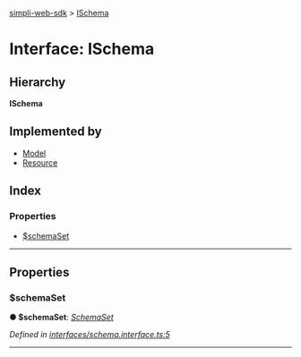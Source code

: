 [simpli-web-sdk](../README.md) > [ISchema](../interfaces/ischema.md)

# Interface: ISchema

## Hierarchy

**ISchema**

## Implemented by

* [Model](../classes/model.md)
* [Resource](../classes/resource.md)

## Index

### Properties

* [$schemaSet](ischema.md#_schemaset)

---

## Properties

<a id="_schemaset"></a>

###  $schemaSet

**● $schemaSet**: *[SchemaSet](schemaset.md)*

*Defined in [interfaces/schema.interface.ts:5](https://github.com/simplitech/simpli-web-sdk/blob/77f6425/src/interfaces/schema.interface.ts#L5)*

___

